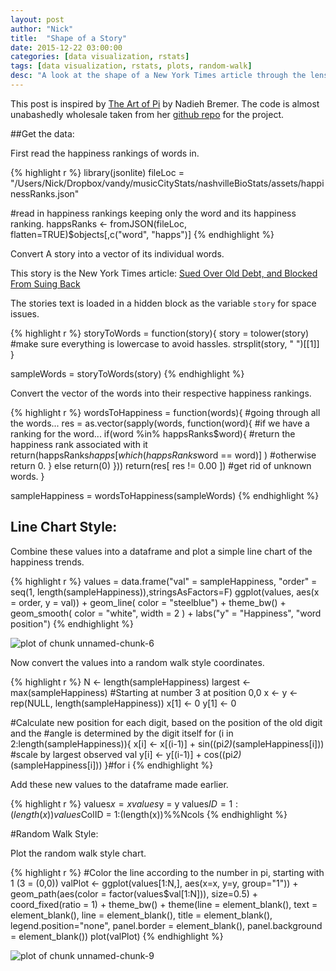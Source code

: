 ```yaml
---
layout: post
author: "Nick"
title:  "Shape of a Story"
date: 2015-12-22 03:00:00
categories: [data visualization, rstats]
tags: [data visualization, rstats, plots, random-walk]
desc: "A look at the shape of a New York Times article through the lens of happiness."
---
```


This post is inspired by [The Art of Pi](http://www.visualcinnamon.com/portfolio/the-art-in-pi) by Nadieh Bremer. The code is almost unabashedly wholesale taken from her [github repo](https://github.com/nbremer/artinpi) for the project.





##Get the data: 

First read the happiness rankings of words in. 


{% highlight r %}
library(jsonlite)
fileLoc = "/Users/Nick/Dropbox/vandy/musicCityStats/nashvilleBioStats/assets/happinessRanks.json"

#read in happiness rankings keeping only the word and its happiness ranking. 
happsRanks <- fromJSON(fileLoc, flatten=TRUE)$objects[,c("word", "happs")] 
{% endhighlight %}



Convert A story into a vector of its individual words. 

This story is the New York Times article: [Sued Over Old Debt, and
Blocked From Suing Back](http://www.nytimes.com/2015/12/23/business/dealbook/sued-over-old-debt-and-blocked-from-suing-back.html?hp&action=click&pgtype=Homepage&clickSource=story-heading&module=first-column-region&region=top-news&WT.nav=top-news)

The stories text is loaded in a hidden block as the variable `story` for space issues.


{% highlight r %}
storyToWords = function(story){
  story = tolower(story) #make sure everything is lowercase to avoid hassles. 
  strsplit(story, " ")[[1]]
}

sampleWords = storyToWords(story)
{% endhighlight %}

Convert the vector of the words into their respective happiness rankings. 


{% highlight r %}
wordsToHappiness = function(words){
  #going through all the words...
  res = as.vector(sapply(words,  function(word){
    #if we have a ranking for the word...
    if(word %in% happsRanks$word){
      #return the happiness rank associated with it
      return(happsRanks$happs[which(happsRanks$word == word)] ) 
      #otherwise return 0. 
    } else return(0)
    }))
  return(res[ res != 0.00 ]) #get rid of unknown words. 
}

sampleHappiness = wordsToHappiness(sampleWords)
{% endhighlight %}

## Line Chart Style: 

Combine these values into a dataframe and plot a simple line chart of the happiness trends. 


{% highlight r %}
values = data.frame("val" = sampleHappiness, "order" = seq(1, length(sampleHappiness)),stringsAsFactors=F)
ggplot(values, aes(x = order, y = val)) + 
  geom_line( color = "steelblue") + theme_bw() + 
  geom_smooth( color = "white", width = 2 ) + 
  labs("y" = "Happiness", "word position")
{% endhighlight %}

<img src="/nashvilleBioStats/figures/source/2015-12-22-storyShapes/unnamed-chunk-6-1.png" title="plot of chunk unnamed-chunk-6" alt="plot of chunk unnamed-chunk-6" style="display: block; margin: auto;" />

Now convert the values into a random walk style coordinates.

{% highlight r %}
N       <- length(sampleHappiness)
largest <- max(sampleHappiness)
#Starting at number 3 at position 0,0
x <- y <- rep(NULL, length(sampleHappiness))
x[1] <- 0
y[1] <- 0

#Calculate new position for each digit, based on the position of the old digit and the 
#angle is determined by the digit itself
for (i in 2:length(sampleHappiness)){
    x[i] <- x[(i-1)] + sin((pi*2)*(sampleHappiness[i])) #scale by largest observed val
    y[i] <- y[(i-1)] + cos((pi*2)*(sampleHappiness[i])) 
}#for i
{% endhighlight %}

Add these new values to the dataframe made earlier. 


{% highlight r %}
values$x = x
values$y = y
values$ID = 1:(length(x))
values$ColID = 1:(length(x))%%Ncols
{% endhighlight %}

#Random Walk Style: 

Plot the random walk style chart. 

{% highlight r %}
#Color the line according to the number in pi, starting with 1 (3 = (0,0))
valPlot <- ggplot(values[1:N,], aes(x=x, y=y, group="1")) +
  geom_path(aes(color = factor(values$val[1:N])), size=0.5) + 
  coord_fixed(ratio = 1) + 
  theme_bw() +
  theme(line = element_blank(),
        text = element_blank(),
        line = element_blank(),
        title = element_blank(),
        legend.position="none",
        panel.border = element_blank(),
        panel.background = element_blank())
plot(valPlot)
{% endhighlight %}

<img src="/nashvilleBioStats/figures/source/2015-12-22-storyShapes/unnamed-chunk-9-1.png" title="plot of chunk unnamed-chunk-9" alt="plot of chunk unnamed-chunk-9" style="display: block; margin: auto;" />
